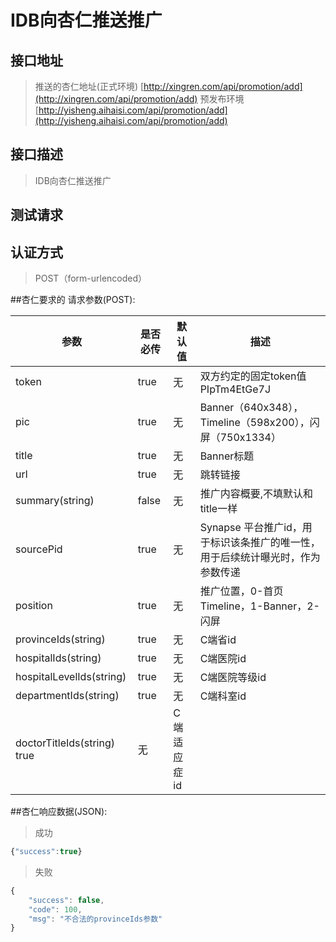 # IDB向杏仁推送推广


## 接口地址
>推送的杏仁地址(正式环境)
[http://xingren.com/api/promotion/add](http://xingren.com/api/promotion/add)
>预发布环境
[http://yisheng.aihaisi.com/api/promotion/add](http://yisheng.aihaisi.com/api/promotion/add)

## 接口描述

>  IDB向杏仁推送推广


## 测试请求


## 认证方式

> POST（form-urlencoded）


##杏仁要求的 请求参数(POST):

| 参数 | 是否必传 | 默认值 |  描述 | 
| ---- | ----- | ----- | ----- | 
| token| true| 无 | 双方约定的固定token值PIpTm4EtGe7J| 
| pic | true| 无 | Banner（640x348），Timeline（598x200），闪屏（750x1334）| 
| title| true| 无 | Banner标题 | 
| url| true| 无 |跳转链接  | 
|summary(string)| false| 无 | 推广内容概要,不填默认和title一样| 
| sourcePid| true| 无 | Synapse 平台推广id，用于标识该条推广的唯一性，用于后续统计曝光时，作为参数传递 | 
|position| true| 无 |推广位置，0-首页Timeline，1-Banner，2-闪屏 | 
| provinceIds(string)| true| 无 |C端省id | 
| hospitalIds(string)| true| 无 |C端医院id | 
| hospitalLevelIds(string)| true| 无 |C端医院等级id | 
| departmentIds(string)| true| 无 |C端科室id | 
| doctorTitleIds(string) true| 无 |C端适应症id | 


##杏仁响应数据(JSON):
> 成功

```javascript
{"success":true}
```
> 失败 

```javascript
{
    "success": false,
    "code": 100,
    "msg": "不合法的provinceIds参数"
}
```